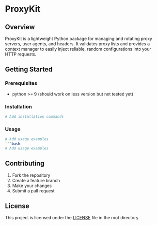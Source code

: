 # ProxyKit

## Overview
ProxyKit is a lightweight Python package for managing and rotating proxy servers, user agents, and headers. It validates proxy lists and provides a context manager to easily inject reliable, random configurations into your HTTP requests.

## Getting Started

### Prerequisites
- python >= 9 (should work on less version but not tested yet)

### Installation
```bash
# Add installation commands
```

### Usage
```bash
# Add usage examples
```bash
# Add usage examples
```

## Contributing
1. Fork the repository
2. Create a feature branch
3. Make your changes
4. Submit a pull request

## License
This project is licensed under the [LICENSE](LICENSE) file in the root directory.